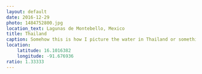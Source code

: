```yaml
---
layout: default
date: 2016-12-29
photo: 1484752800.jpg
location_text: Lagunas de Montebello, Mexico
title: Thailand
caption: Somehow this is how I picture the water in Thailand or something, but it is 'sadly' just a lake in Mexico with bad weather :)
location:
    latitude: 16.1016382
    longitude: -91.676936
ratio: 1.33333
---
```

